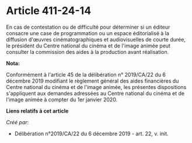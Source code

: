 # Article 411-24-14

En cas de contestation ou de difficulté pour déterminer si un éditeur consacre une case de programmation ou un espace
éditorialisé à la diffusion d'œuvres cinématographiques et audiovisuelles de courte durée, le président du Centre national du
cinéma et de l'image animée peut consulter la commission des aides à la production avant réalisation.

**Nota:**

Conformément à l'article 45 de la délibération n° 2019/CA/22 du 6 décembre 2019 modifiant le règlement général des aides
financières du Centre national du cinéma et de l'image animée, les présentes dispositions s'appliquent aux demandes adressées
au Centre national du cinéma et de l'image animée à compter du 1er janvier 2020.

**Liens relatifs à cet article**

_Créé par_:

  - Délibération n°2019/CA/22 du 6 décembre 2019 - art. 22, v. init.
